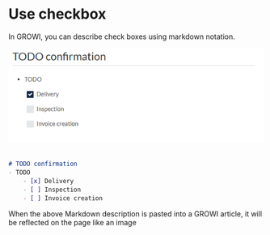 # Use checkbox

In GROWI, you can describe check boxes using markdown notation.


![checkbox](./images/checkbox.png)

```markdown

# TODO confirmation
- TODO
    - [x] Delivery
    - [ ] Inspection
    - [ ] Invoice creation

```

When the above Markdown description is pasted into a GROWI article,
it will be reflected on the page like an image
